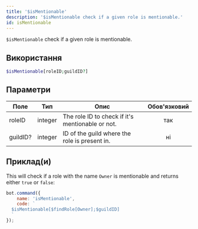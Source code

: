 ```yaml
---
title: '$isMentionable'
description: '$isMentionable check if a given role is mentionable.'
id: isMentionable
---
```


`$isMentionable` check if a given role is mentionable.

## Використання

```php
$isMentionable[roleID;guildID?]
```

## Параметри

| Поле     | Тип     | Опис                                             | Обов'язковий |
| -------- | ------- | ------------------------------------------------ |:------------:|
| roleID   | integer | The role ID to check if it's mentionable or not. |     так      |
| guildID? | integer | ID of the guild where the role is present in.    |      ні      |

## Приклад(и)

This will check if a role with the name `Owner` is mentionable and returns either `true` or `false`:

```javascript
bot.command({
    name: 'isMentionable',
    code: `
  $isMentionable[$findRole[Owner];$guildID]
  `
});
```
